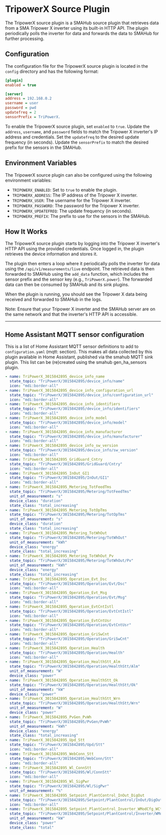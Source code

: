 # TripowerX Source Plugin

The TripowerX source plugin is a SMAHub source plugin that retrieves data from a SMA Tripower X inverter using its built-in HTTP API. The plugin periodically polls the inverter for data and forwards the data to SMAHub for further processing.

## Configuration

The configuration file for the TripowerX source plugin is located in the `config` directory and has the following format:

```ini
[plugin]
enabled = true

[server]
address = 192.168.0.2
username = user
password = pwd
updatefreq = 2
sensorPrefix = TriPowerX.
```

To enable the TripowerX source plugin, set `enabled` to `true`. Update the `address`, `username`, and `password` fields to match the Tripower X inverter's IP address and credentials. Set the `updatefreq` to the desired update frequency (in seconds). Update the `sensorPrefix` to match the desired prefix for the sensors in the SMAHub.

## Environment Variables

The TripowerX source plugin can also be configured using the following environment variables:

- `TRIPOWERX_ENABLED`: Set to `true` to enable the plugin.
- `TRIPOWERX_ADDRESS`: The IP address of the Tripower X inverter.
- `TRIPOWERX_USER`: The username for the Tripower X inverter.
- `TRIPOWERX_PASSWORD`: The password for the Tripower X inverter.
- `TRIPOWERX_UPDATEFREQ`: The update frequency (in seconds).
- `TRIPOWERX_PREFIX`: The prefix to use for the sensors in the SMAHub.

## How It Works

The TripowerX source plugin starts by logging into the Tripower X inverter's HTTP API using the provided credentials. Once logged in, the plugin retrieves the device information and stores it.

The plugin then enters a loop where it periodically polls the inverter for data using the `/api/v1/measurements/live` endpoint. The retrieved data is then forwarded to SMAHub using the `add_data` function, which includes the sensor prefix and the sensor key (e.g., `TriPowerX.power`). The forwarded data can then be consumed by SMAHub and its sink plugins.

When the plugin is running, you should see the Tripower X data being received and forwarded to SMAHub in the logs.

Note: Ensure that your Tripower X inverter and the SMAHub server are on the same network and that the inverter's HTTP API is accessible.

---

## Home Assistant MQTT sensor configuration

This is a list of Home Assistant MQTT sensor definitions to add to `configuration.yaml` (mqtt: section). This makes all data collected by this plugin available in Home Assistant, published via the smahub MQTT sink plugin. This list can be (re)created using the smahub gen_ha_sensors plugin.

```yaml
- name: TriPowerX_3015842895_device_info_name
  state_topic: "TriPowerX/3015842895/device_info/name"
  icon: "mdi:border-all"
- name: TriPowerX_3015842895_device_info_configuration_url
  state_topic: "TriPowerX/3015842895/device_info/configuration_url"
  icon: "mdi:border-all"
- name: TriPowerX_3015842895_device_info_identifiers
  state_topic: "TriPowerX/3015842895/device_info/identifiers"
  icon: "mdi:border-all"
- name: TriPowerX_3015842895_device_info_model
  state_topic: "TriPowerX/3015842895/device_info/model"
  icon: "mdi:border-all"
- name: TriPowerX_3015842895_device_info_manufacturer
  state_topic: "TriPowerX/3015842895/device_info/manufacturer"
  icon: "mdi:border-all"
- name: TriPowerX_3015842895_device_info_sw_version
  state_topic: "TriPowerX/3015842895/device_info/sw_version"
  icon: "mdi:border-all"
- name: TriPowerX_3015842895_GridGuard_Cntry
  state_topic: "TriPowerX/3015842895/GridGuard/Cntry"
  icon: "mdi:border-all"
- name: TriPowerX_3015842895_InOut_GI1
  state_topic: "TriPowerX/3015842895/InOut/GI1"
  icon: "mdi:border-all"
- name: TriPowerX_3015842895_Metering_TotFeedTms
  state_topic: "TriPowerX/3015842895/Metering/TotFeedTms"
  unit_of_measurement: "s"
  device_class: "duration"
  state_class: "total_increasing"
- name: TriPowerX_3015842895_Metering_TotOpTms
  state_topic: "TriPowerX/3015842895/Metering/TotOpTms"
  unit_of_measurement: "s"
  device_class: "duration"
  state_class: "total_increasing"
- name: TriPowerX_3015842895_Metering_TotWhOut
  state_topic: "TriPowerX/3015842895/Metering/TotWhOut"
  unit_of_measurement: "kWh"
  device_class: "energy"
  state_class: "total_increasing"
- name: TriPowerX_3015842895_Metering_TotWhOut_Pv
  state_topic: "TriPowerX/3015842895/Metering/TotWhOut/Pv"
  unit_of_measurement: "kWh"
  device_class: "energy"
  state_class: "total_increasing"
- name: TriPowerX_3015842895_Operation_Evt_Dsc
  state_topic: "TriPowerX/3015842895/Operation/Evt/Dsc"
  icon: "mdi:border-all"
- name: TriPowerX_3015842895_Operation_Evt_Msg
  state_topic: "TriPowerX/3015842895/Operation/Evt/Msg"
  icon: "mdi:border-all"
- name: TriPowerX_3015842895_Operation_EvtCntIstl
  state_topic: "TriPowerX/3015842895/Operation/EvtCntIstl"
  icon: "mdi:border-all"
- name: TriPowerX_3015842895_Operation_EvtCntUsr
  state_topic: "TriPowerX/3015842895/Operation/EvtCntUsr"
  icon: "mdi:border-all"
- name: TriPowerX_3015842895_Operation_GriSwCnt
  state_topic: "TriPowerX/3015842895/Operation/GriSwCnt"
  icon: "mdi:border-all"
- name: TriPowerX_3015842895_Operation_Health
  state_topic: "TriPowerX/3015842895/Operation/Health"
  icon: "mdi:border-all"
- name: TriPowerX_3015842895_Operation_HealthStt_Alm
  state_topic: "TriPowerX/3015842895/Operation/HealthStt/Alm"
  unit_of_measurement: "W"
  device_class: "power"
- name: TriPowerX_3015842895_Operation_HealthStt_Ok
  state_topic: "TriPowerX/3015842895/Operation/HealthStt/Ok"
  unit_of_measurement: "kW"
  device_class: "power"
- name: TriPowerX_3015842895_Operation_HealthStt_Wrn
  state_topic: "TriPowerX/3015842895/Operation/HealthStt/Wrn"
  unit_of_measurement: "W"
  device_class: "power"
- name: TriPowerX_3015842895_PvGen_PvWh
  state_topic: "TriPowerX/3015842895/PvGen/PvWh"
  unit_of_measurement: "kWh"
  device_class: "energy"
  state_class: "total_increasing"
- name: TriPowerX_3015842895_Upd_Stt
  state_topic: "TriPowerX/3015842895/Upd/Stt"
  icon: "mdi:border-all"
- name: TriPowerX_3015842895_WebConn_Stt
  state_topic: "TriPowerX/3015842895/WebConn/Stt"
  icon: "mdi:border-all"
- name: TriPowerX_3015842895_Wl_ConnStt
  state_topic: "TriPowerX/3015842895/Wl/ConnStt"
  icon: "mdi:border-all"
- name: TriPowerX_3015842895_Wl_SigPwr
  state_topic: "TriPowerX/3015842895/Wl/SigPwr"
  unit_of_measurement: "%"
- name: TriPowerX_3015842895_Setpoint_PlantControl_InOut_DigOut
  state_topic: "TriPowerX/3015842895/Setpoint/PlantControl/InOut/DigOut"
  icon: "mdi:border-all"
- name: TriPowerX_3015842895_Setpoint_PlantControl_Inverter_WModCfg_WCtlComCfg_W
  state_topic: "TriPowerX/3015842895/Setpoint/PlantControl/Inverter/WModCfg/WCtlComCfg/W"
  unit_of_measurement: "kW"
  device_class: "power"
  state_class: "total"
```